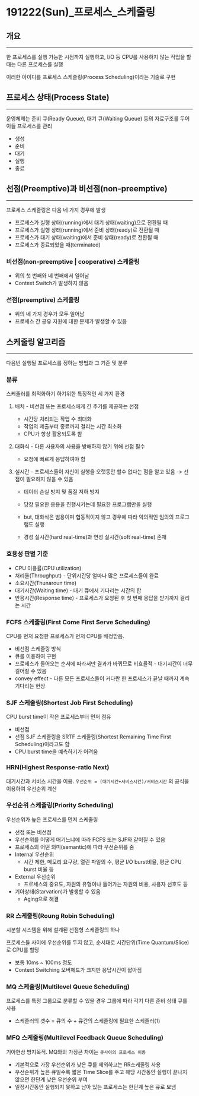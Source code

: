 # 191222(Sun)\_프로세스\_스케줄링

## 개요

______________

한 프로세스를 실행 가능한 시점까지 실행하고, I/O 등 CPU를 사용하지 않는 작업을 할 때는 다른 프로세스를 실행

이러한 아이디를 프로세스 스케줄링(Process Scheduling)이라는 기술로 구현



## 프로세스 상태(Process State)

_______________

운영체제는 준비 큐(Ready Queue), 대기 큐(Waiting Queue) 등의 자료구조를 두어 이들 프로세스를 관리

- 생성
- 준비
- 대기
- 실행
- 종료



## 선점(Preemptive)과 비선점(non-preemptive)

____________________

프로세스 스케줄링은 다음 네 가지 경우에 발생

- 프로세스가 실행 상태(running)에서 대기 상태(waiting)으로 전환될 때
- 프로세스가 실행 상태(running)에서 준비 상태(ready)로 전환될 때
- 프로세스가 대기 상태(waiting)에서 준비 상태(ready)로 전환될 때
- 프로세스가 종료되었을 때(terminated)

### 비선점(non-preemptive | cooperative) 스케줄링

- 위의 첫 번째와 네 번째에서 일어남
- Context Switch가 발생하지 않음

### 선점(preemptive) 스케줄링

- 위의 네 가지 경우가 모두 일어남
- 프로세스 간 공유 자원에 대한 문제가 발생할 수 있음



## 스케줄링 알고리즘

__________________

다음번 실행될 프로세스를 정하는 방법과 그 기준 및 분류

### 분류

스케줄러를 최적화하기 하기위한 특징적인 세 가지 환경

1. 배치 - 비선점 또는 프로세스에게 긴 주기를 제공하는 선점

   - 시간당 처리되는 작업 수 최대화
   - 작업의 제출부터 종료까지 걸리는 시간 최소화
   - CPU가 항상 활용되도록 함

2. 대화식 - 다른 사용자의 사용을 방해하지 않기 위해 선점 필수

   - 요청에 빠르게 응답하여야 함

3. 실시간 - 프로세스들이 자신이 실행을 오랫동안 할수 없다는 점을 알고 있음 -> 선점이 필요하지 않을 수 있음

   - 데이터 손실 방지 및 품질 저하 방지

   - 당장 필요한 응용을 진행시키는데 필요한 프로그램만을 실행
   - but, 대화식은 범용이며 협동적이지 않고 경우에 따라 악의적인 임의의 프로그램도 실행
   - 경성 실시간(hard real-time)과 연성 실시간(soft real-time) 존재

### 효용성 판별 기준

- CPU 이용률(CPU utilization)
- 처리율(Throughput) - 단위시간당 얼마나 많은 프로세스들이 완료
- 소요시간(Thunaroun time) 
- 대기시간(Waiting time) - 대기 큐에서 기다리는 시간의 합
- 반응시간(Response time) - 프로세스가 요청된 후 첫 번째 응답을 받기까지 걸리는 시간

### FCFS 스케줄링(First Come First Serve Scheduling)

CPU를 먼저 요청한 프로세스가 먼저 CPU를 배정받음.

- 비선점 스케줄링 방식
- 큐를 이용하여 구현
- 프로세스가 들어오는 순서에 따라서만 결과가 바뀌므로 비효율적 - 대기시간이 너무 길어질 수 있음
- convey effect - 다른 모든 프로세스들이 커다란 한 프로세스가 끝날 때까지 계속 기다리는 현상

### SJF 스케줄링(Shortest Job First Scheduling)

CPU burst time이 작은 프로세스부터 먼저 점유

- 비선점
- 선점 SJF 스케줄링을 SRTF 스케줄링(Shortest Remaining Time First Scheduling)이라고도 함
- CPU burst time을 예측하기가 어려움

### HRN(Highest Response-ratio Next)

대기시간과 서비스 시간을 이용. `우선순위 = (대기시간+서비스시간)/서비스시간` 의 공식을 이용하여 우선순위 계산

### 우선순위  스케줄링(Priority Scheduling)

우선순위가 높은 프로세스를 먼저 스케줄링

- 선점 또는 비선점
- 우선순위를 어떻게 매기느냐에 따라 FCFS 또는 SJF와 같이질 수 있음
- 프로세스의 어떤 의미(semantic)에 따라 우선순위를 줌
- Internal 우선순위
  - 시간 제한, 메모리 요구량, 열린 파일의 수, 평균 I/O burst비율, 평균 CPU burst 비율 등
- External 우선순위
  - 프로세스의 중요도, 자원의 유형이나 들어가는 자원의 비용, 사용자 선호도 등
- 기아상태(Starvation)가 발생할 수 있음
  - Aging으로 해결

### RR 스케줄링(Roung Robin Scheduling)

시분할 시스템을 위해 설계된 선점형 스케줄링의 하나

프로세스들 사이에 우선순위를 두지 않고, 순서대로 시간단위(Time Quantum/Slice)로 CPU를 할당

- 보통 10ms ~ 100ms 정도
- Context Switching 오버헤드가 크지만 응답시간이 짧아짐

### MQ 스케줄링(Multilevel Queue Scheduling)

프로세스를 특정 그룹으로 분류할 수 있을 경우 그룹에 따라 각기 다른 준비 상태 큐를 사용

- 스케줄러의 갯수 = 큐의 수 + 큐간의 스케줄링에 필요한 스케줄러(1)

### MFQ 스케줄링(Multilevel Feedback Queue Scheduling)

기아현상 방지목적. MQ와의 가장큰 차이는 `큐사이의 프로세스 이동`

- 기본적으로 가장 우선순위가 낮은 큐를 제외하고는 RR스케줄링 사용
- 우선순위가 높은 큐일수록 짧은 Time Slice를 주고 해당 시간동안 실행이 끝나지 않으면 한단계 낮은 우선순위 부여
- 일정시간동안 실행되지 못하고 남아 있는 프로세스는 한단계 높은 큐로 보냄